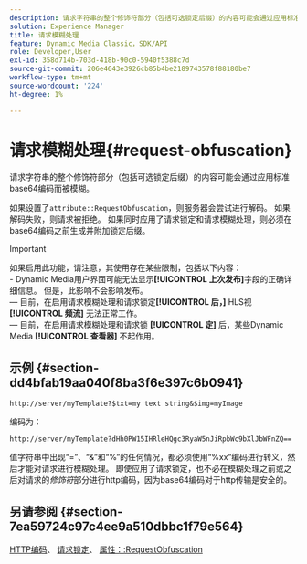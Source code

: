 ```yaml
---
description: 请求字符串的整个修饰符部分（包括可选锁定后缀）的内容可能会通过应用标准base64编码而被模糊。
solution: Experience Manager
title: 请求模糊处理
feature: Dynamic Media Classic，SDK/API
role: Developer,User
exl-id: 358d714b-703d-418b-90c0-5940f5388c7d
source-git-commit: 206e4643e3926cb85b4be2189743578f88180be7
workflow-type: tm+mt
source-wordcount: '224'
ht-degree: 1%

---
```


# 请求模糊处理{#request-obfuscation}

请求字符串的整个修饰符部分（包括可选锁定后缀）的内容可能会通过应用标准base64编码而被模糊。

如果设置了`attribute::RequestObfuscation`，则服务器会尝试进行解码。 如果解码失败，则请求被拒绝。 如果同时应用了请求锁定和请求模糊处理，则必须在base64编码之前生成并附加锁定后缀。

>[!IMPORTANT]
>
>如果启用此功能，请注意，其使用存在某些限制，包括以下内容：<br> - Dynamic Media用户界面可能无法显示&#x200B;**[!UICONTROL 上次发布]**&#x200B;字段的正确详细信息。 但是，此影响不会影响发布。<br> — 目前，在启用请求模糊处理和请求锁定&#x200B;**[!UICONTROL 后，]** HLS视 **[!UICONTROL 频流]** 无法正常工作。<br> — 目前，在启用请求模糊处理和请求锁 **[!UICONTROL 定]** 后，某些Dynamic Media **[!UICONTROL 查看器]** 不起作用。

## 示例 {#section-dd4bfab19aa040f8ba3f6e397c6b0941}

`http://server/myTemplate?$txt=my text string&$img=myImage`

编码为：

`http://server/myTemplate?dHh0PW15IHRleHQgc3RyaW5nJiRpbWc9bXlJbWFnZQ==`

值字符串中出现“=”、“&amp;”和“%”的任何情况，都必须使用“%xx”编码进行转义，然后才能对请求进行模糊处理。 即使应用了请求锁定，也不必在模糊处理之前或之后对请求的&#x200B;*修饰符*&#x200B;部分进行http编码，因为base64编码对于http传输是安全的。

## 另请参阅 {#section-7ea59724c97c4ee9a510dbbc1f79e564}

[HTTP编码](../../../../../is-api/http-ref/image-serving-api-ref/c-http-protocol-reference/c-syntax-and-features/r-http-encoding.md#reference-bb34dd13f316462695448acfa8f92df7)、 [请求锁定](../../../../../is-api/http-ref/image-serving-api-ref/c-http-protocol-reference/c-syntax-and-features/r-request-locking.md#reference-4177193d20774daab0dbf206a927844c)、 [属性：:RequestObfuscation](../../../../../is-api/image-catalog/image-serving-api-ref/c-image-catalog-reference/c-attributes-reference/r-requestobfuscation.md#reference-730a3330253343f893419ebd52baf0bd)
